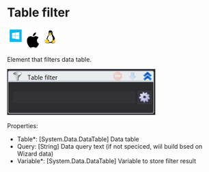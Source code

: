 # Table filter

![](<../../../.gitbook/assets/image (223).png>)

Element that filters data table.

![](<../../../.gitbook/assets/image (336).png>)

Properties:

* Table\*: \[System.Data.DataTable] Data table
* Query: \[String] Data query text (if not speciced, wiil build bsed on Wizard data)
* Variable\*: \[System.Data.DataTable] Variable to store filter result
